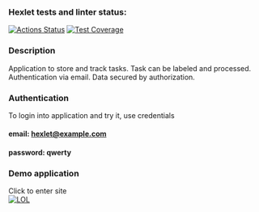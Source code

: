 ### Hexlet tests and linter status:
[![Actions Status](https://github.com/aar87/java-project-99/actions/workflows/hexlet-check.yml/badge.svg)](https://github.com/aar87/java-project-99/actions)
[![Test Coverage](https://api.codeclimate.com/v1/badges/68e3d103b33df6f96bc3/test_coverage)](https://codeclimate.com/github/aar87/java-project-99/test_coverage)

### Description
Application to store and track tasks.
Task can be labeled and processed.
Authentication via email. Data secured by authorization.

### Authentication
To login into application and try it, use credentials
#### email: hexlet@example.com
#### password: qwerty

### Demo application
Click to enter site
\
[![LOL](https://s3.qaar.ru/misc/java.svg)](https://task-manager-ui42.onrender.com/welcome)
